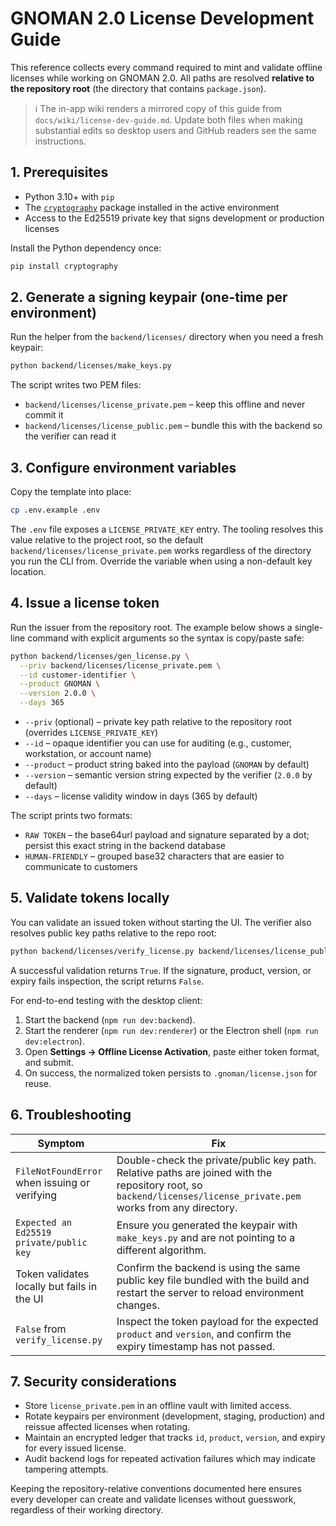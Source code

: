 # GNOMAN 2.0 License Development Guide

This reference collects every command required to mint and validate offline licenses while working on GNOMAN 2.0.
All paths are resolved **relative to the repository root** (the directory that contains `package.json`).

> ℹ️ The in-app wiki renders a mirrored copy of this guide from `docs/wiki/license-dev-guide.md`. Update both files when making
> substantial edits so desktop users and GitHub readers see the same instructions.

## 1. Prerequisites

- Python 3.10+ with `pip`
- The [`cryptography`](https://cryptography.io/) package installed in the active environment
- Access to the Ed25519 private key that signs development or production licenses

Install the Python dependency once:

```bash
pip install cryptography
```

## 2. Generate a signing keypair (one-time per environment)

Run the helper from the `backend/licenses/` directory when you need a fresh keypair:

```bash
python backend/licenses/make_keys.py
```

The script writes two PEM files:

- `backend/licenses/license_private.pem` – keep this offline and never commit it
- `backend/licenses/license_public.pem` – bundle this with the backend so the verifier can read it

## 3. Configure environment variables

Copy the template into place:

```bash
cp .env.example .env
```

The `.env` file exposes a `LICENSE_PRIVATE_KEY` entry. The tooling resolves this value relative to the project root, so the
default `backend/licenses/license_private.pem` works regardless of the directory you run the CLI from. Override the variable when
using a non-default key location.

## 4. Issue a license token

Run the issuer from the repository root. The example below shows a single-line command with explicit arguments so the syntax is
copy/paste safe:

```bash
python backend/licenses/gen_license.py \
  --priv backend/licenses/license_private.pem \
  --id customer-identifier \
  --product GNOMAN \
  --version 2.0.0 \
  --days 365
```

- `--priv` (optional) – private key path relative to the repository root (overrides `LICENSE_PRIVATE_KEY`)
- `--id` – opaque identifier you can use for auditing (e.g., customer, workstation, or account name)
- `--product` – product string baked into the payload (`GNOMAN` by default)
- `--version` – semantic version string expected by the verifier (`2.0.0` by default)
- `--days` – license validity window in days (365 by default)

The script prints two formats:

- `RAW TOKEN` – the base64url payload and signature separated by a dot; persist this exact string in the backend database
- `HUMAN-FRIENDLY` – grouped base32 characters that are easier to communicate to customers

## 5. Validate tokens locally

You can validate an issued token without starting the UI. The verifier also resolves public key paths relative to the repo root:

```bash
python backend/licenses/verify_license.py backend/licenses/license_public.pem "base64url.payload.base64url.signature"
```

A successful validation returns `True`. If the signature, product, version, or expiry fails inspection, the script returns `False`.

For end-to-end testing with the desktop client:

1. Start the backend (`npm run dev:backend`).
2. Start the renderer (`npm run dev:renderer`) or the Electron shell (`npm run dev:electron`).
3. Open **Settings → Offline License Activation**, paste either token format, and submit.
4. On success, the normalized token persists to `.gnoman/license.json` for reuse.

## 6. Troubleshooting

| Symptom | Fix |
| --- | --- |
| `FileNotFoundError` when issuing or verifying | Double-check the private/public key path. Relative paths are joined with the repository root, so `backend/licenses/license_private.pem` works from any directory. |
| `Expected an Ed25519 private/public key` | Ensure you generated the keypair with `make_keys.py` and are not pointing to a different algorithm. |
| Token validates locally but fails in the UI | Confirm the backend is using the same public key file bundled with the build and restart the server to reload environment changes. |
| `False` from `verify_license.py` | Inspect the token payload for the expected `product` and `version`, and confirm the expiry timestamp has not passed. |

## 7. Security considerations

- Store `license_private.pem` in an offline vault with limited access.
- Rotate keypairs per environment (development, staging, production) and reissue affected licenses when rotating.
- Maintain an encrypted ledger that tracks `id`, `product`, `version`, and expiry for every issued license.
- Audit backend logs for repeated activation failures which may indicate tampering attempts.

Keeping the repository-relative conventions documented here ensures every developer can create and validate licenses without
guesswork, regardless of their working directory.
